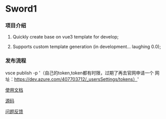 # Sword1

### 项目介绍

1. Quickly create base on vue3 template for develop;

2. Supports custom template generation (in development... laughing 0.0);

### 发布流程
vsce publish -p '（自己的token,token都有时限，过期了再去官网申请一个 网址：https://dev.azure.com/407703712/_usersSettings/tokens）'

[使用文档]()

[源码](https://github.com/haimalairen/sword_1)

[问题反馈](https://github.com/haimalairen/sword_1/issues)
<!--
mgzv6iyvkon6i6zebm74zd7kbe2mzhjzz7oya2x6fzlucoxaor5a
-->
